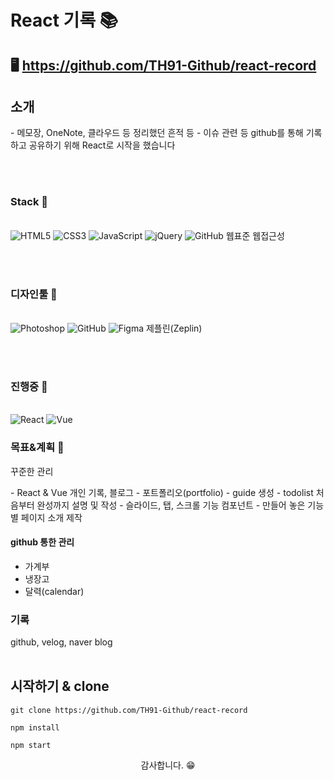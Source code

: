 # React 기록 📚

## 🖥️ https://github.com/TH91-Github/react-record

## 소개
<p>
- 메모장, OneNote, 클라우드 등 정리했던 흔적 등
- 이슈 관련 등
github를 통해 기록하고 공유하기 위해 React로 시작을 했습니다

</p>
<br><br>

### Stack 📕
<br>
<span><img src="https://img.shields.io/badge/HTML5-E34F26?style=for-the-badge&logo=HTML5&logoColor=white" alt="HTML5" /></span>
<span><img src="https://img.shields.io/badge/CSS3-1572B6?style=for-the-badge&logo=CSS3&logoColor=white" alt="CSS3" /></span>
<span><img src="https://img.shields.io/badge/JavaScript-f7DF1E?style=for-the-badge&logo=JavaScript&logoColor=white" alt="JavaScript" /></span>
<span><img src="https://img.shields.io/badge/jQuery-0769AD?style=for-the-badge&logo=jQuery&logoColor=white" alt="jQuery" /></span>
<span><img src="https://img.shields.io/badge/GitHub-181717?style=for-the-badge&logo=GitHub&logoColor=white" alt="GitHub" /></span>
<span>웹표준</span>
<span>웹접근성</span>

<br><br>
### 디자인툴 📘
<br>
<span><img src="https://img.shields.io/badge/Adobe Photoshop-31A8FF?style=for-the-badge&logo=Adobe Photoshop&logoColor=white" alt="Photoshop" /></span>
<span><img src="https://img.shields.io/badge/GitHub-181717?style=for-the-badge&logo=GitHub&logoColor=white" alt="GitHub" /></span>
<span><img src="https://img.shields.io/badge/Figma-F24E1E?style=for-the-badge&logo=Figma&logoColor=white" alt="Figma" /></span>
<span>제플린(Zeplin)</span>

<br><br>
### 진행중 📖
<br>
<span><img src="https://img.shields.io/badge/React-61DAFB?style=for-the-badge&logo=React&logoColor=white" alt="React" /></span>
<span><img src="https://img.shields.io/badge/Vue-4FC08D?style=for-the-badge&logo=Vue&logoColor=white" alt="Vue" /></span>

### 목표&계획 🚩
<p>꾸준한 관리</p>
- React & Vue 개인 기록, 블로그
- 포트폴리오(portfolio)
- guide 생성
- todolist 처음부터 완성까지 설명 및 작성
- 슬라이드, 탭, 스크롤 기능 컴포넌트
- 만들어 놓은 기능별 페이지 소개 제작

#### github 통한 관리
- 가계부
- 냉장고
- 달력(calendar)


### 기록
github, velog, naver blog<br>
[<img src="https://img.shields.io/badge/GitHub-181717?style=for-the-badge&logo=GitHub&logoColor=white" alt="" />](https://github.com/TH91-Github)
[<img src="https://img.shields.io/badge/Velog-20C997?style=for-the-badge&logo=Velog&logoColor=white" alt="" />](https://velog.io/@th_velog)
[<img src="https://img.shields.io/badge/Naver-03C75A?style=for-the-badge&logo=Naver&logoColor=white" alt="" />](https://blog.naver.com/k__taehoon__)

## 시작하기 & clone 

```shell
git clone https://github.com/TH91-Github/react-record
```

```shell
npm install
```

```shell
npm start
```

<p align="center">감사합니다. 😁</P>
